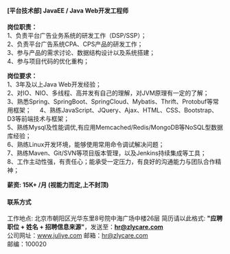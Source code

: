 #### [平台技术部] JavaEE / Java Web开发工程师

**岗位职责：**    
1、负责平台广告业务系统的研发工作（DSP/SSP）；   
2、负责平台广告系统CPA、CPS产品的研发工作；  
3、参与产品的需求讨论、数据结构设计以及系统搭建；  
4、参与项目代码的优化重构；  

**岗位要求：**   
1、3年及以上Java Web开发经验；     
2、对IO、NIO、多线程、高并发有自己的理解，对JVM原理有一定的了解；       
3、熟悉Spring、SpringBoot、SpringCloud、Mybatis、Thrift、Protobuf等常用框架；    
4、熟练JavaScript、JQuery、Ajax、HTML、CSS、Bootstrap、D3等前端技术与框架；    
5、熟练Mysql及性能调优,有应用Memcached/Redis/MongoDB等NoSQL型数据库经验；    
6、熟练Linux开发环境，能够使用常用命令调试解决问题；    
7、熟练Maven、Git/SVN等项目版本管理，以及Jenkins持续集成等工具；    
8、工作主动性强，有责任心；能承受一定压力，有良好的沟通能力与团队合作精神；    

**薪资:  15K+ /月 (视能力而定,上不封顶)**  

#### 联系方式
工作地点: 北京市朝阳区光华东里8号院中海广场中楼26层 
简历请以此格式: **"应聘职位 + 姓名 + 招聘信息来源"**，发送至：**hr@zlycare.com**    
公司网址：www.juliye.com
邮箱：hr@zlycare.com    
邮编：100020   
